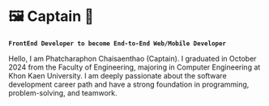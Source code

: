 # 🖼️ Captain 🎋
**`FrontEnd Developer to become End-to-End Web/Mobile Developer`**

Hello, I am Phatcharaphon Chaisaenthao (Captain). I graduated in October 2024 from the Faculty of Engineering, majoring in Computer Engineering at Khon Kaen University. I am deeply passionate about the software development career path and have a strong foundation in programming, problem-solving, and teamwork. 